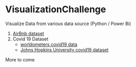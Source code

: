 # VisualizationChallenge
Visualize Data from various data source (Python / Power Bi)

1. [AirBnb dataset][1]
2. Covid 19 Dataset
   * [worldometers covid19 data][2]
   * [Johns Hopkins University covid19 dataset][3]
   
   
[1]: https://github.com/MingSheng92/VisualizationChallenge/tree/main/Airbnb_data
[2]: https://github.com/MingSheng92/VisualizationChallenge/tree/main/Covid19_part1
[3]: https://github.com/MingSheng92/VisualizationChallenge/tree/main/Covid19_part2


More to come
